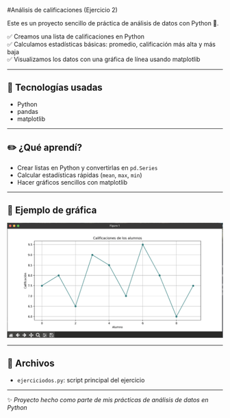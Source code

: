 #Análisis de calificaciones (Ejercicio 2)

Este es un proyecto sencillo de práctica de análisis de datos con Python 🐍.

✅ Creamos una lista de calificaciones en Python  
✅ Calculamos estadísticas básicas: promedio, calificación más alta y más baja  
✅ Visualizamos los datos con una gráfica de línea usando matplotlib

---

## 🚀 Tecnologías usadas
- Python
- pandas
- matplotlib

---

## ✏️ ¿Qué aprendí?
- Crear listas en Python y convertirlas en `pd.Series`
- Calcular estadísticas rápidas (`mean`, `max`, `min`)
- Hacer gráficos sencillos con matplotlib

---

## 📸 Ejemplo de gráfica
![Gráfico de calificaciones](Captura.png)


---

## 📂 Archivos
- `ejerciciodos.py`: script principal del ejercicio

---

✨ *Proyecto hecho como parte de mis prácticas de análisis de datos en Python*
